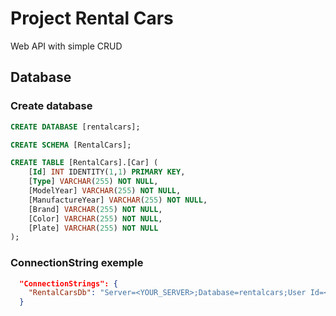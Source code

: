 # Project Rental Cars

Web API with simple CRUD

## Database

### Create database

```sql
CREATE DATABASE [rentalcars];

CREATE SCHEMA [RentalCars];

CREATE TABLE [RentalCars].[Car] (
    [Id] INT IDENTITY(1,1) PRIMARY KEY,
    [Type] VARCHAR(255) NOT NULL,
    [ModelYear] VARCHAR(255) NOT NULL,
    [ManufactureYear] VARCHAR(255) NOT NULL,
    [Brand] VARCHAR(255) NOT NULL,
    [Color] VARCHAR(255) NOT NULL,
    [Plate] VARCHAR(255) NOT NULL
);
```

### ConnectionString exemple

```json
  "ConnectionStrings": {
    "RentalCarsDb": "Server=<YOUR_SERVER>;Database=rentalcars;User Id=<YOUR_USER>;Password=<YOUR_PASSWORD>;"
  }
```
